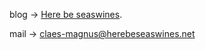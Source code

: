 blog -> [Here be seaswines](https://herebeseaswines.net).

mail -> claes-magnus@herebeseaswines.net
